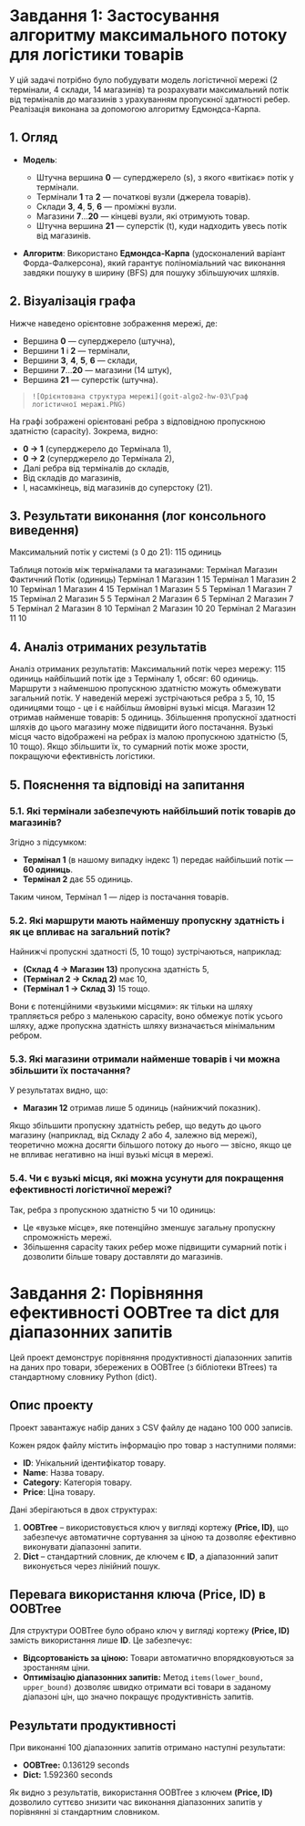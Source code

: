 # Завдання 1: Застосування алгоритму максимального потоку для логістики товарів

У цій задачі потрібно було побудувати модель логістичної мережі (2 термінали, 4 склади, 14 магазинів) та розрахувати максимальний потік від терміналів до магазинів з урахуванням пропускної здатності ребер. Реалізація виконана за допомогою алгоритму Едмондса-Карпа.

## 1. Огляд

- **Модель**:  
  - Штучна вершина **0** — суперджерело (s), з якого «витікає» потік у термінали.  
  - Термінали **1** та **2** — початкові вузли (джерела товарів).  
  - Склади **3**, **4**, **5**, **6** — проміжні вузли.  
  - Магазини **7**...**20** — кінцеві вузли, які отримують товар.  
  - Штучна вершина **21** — суперстік (t), куди надходить увесь потік від магазинів.  

- **Алгоритм**: Використано **Едмондса-Карпа** (удосконалений варіант Форда-Фалкерсона), який гарантує поліноміальний час виконання завдяки пошуку в ширину (BFS) для пошуку збільшуючих шляхів.

## 2. Візуалізація графа

Нижче наведено орієнтовне зображення мережі, де:  
- Вершина **0** — суперджерело (штучна),  
- Вершини **1** і **2** — термінали,  
- Вершини **3**, **4**, **5**, **6** — склади,  
- Вершини **7**...**20** — магазини (14 штук),  
- Вершина **21** — суперстік (штучна).

> `![Орієнтована структура мережі](goit-algo2-hw-03\Граф логістичної меражі.PNG)`


На графі зображені орієнтовані ребра з відповідною пропускною здатністю (capacity). Зокрема, видно:
- **0 → 1** (суперджерело до Термінала 1),  
- **0 → 2** (суперджерело до Термінала 2),  
- Далі ребра від терміналів до складів,  
- Від складів до магазинів,  
- І, насамкінець, від магазинів до суперстоку (21).

## 3. Результати виконання (лог консольного виведення)

Максимальний потік у системі (з 0 до 21): 115 одиниць


Таблиця потоків між терміналами та магазинами:
Термінал        Магазин         Фактичний Потік (одиниць)
Термінал 1      Магазин 1               15
Термінал 1      Магазин 2               10
Термінал 1      Магазин 4               15
Термінал 1      Магазин 5               5
Термінал 1      Магазин 7               15
Термінал 2      Магазин 5               5
Термінал 2      Магазин 6               5
Термінал 2      Магазин 7               5
Термінал 2      Магазин 8               10
Термінал 2      Магазин 10              20
Термінал 2      Магазин 11              10

## 4. Аналіз отриманих результатів
Аналіз отриманих результатів: Максимальний потік через мережу: 115 одиниць найбільший потік іде з Терміналу 1, обсяг: 60 одиниць.
Маршрути з найменшою пропускною здатністю можуть обмежувати загальний потік. 
У наведеній мережі зустрічаються ребра з 5, 10, 15 одиницями тощо - це і є найбільш ймовірні вузькі місця. 
Магазин 12 отримав найменше товарів: 5 одиниць. Збільшення пропускної здатності шляхів до цього магазину може підвищити його постачання.
Вузькі місця часто відображені на ребрах із малою пропускною здатністю (5, 10 тощо). 
Якщо збільшити їх, то сумарний потік може зрости, покращуючи ефективність логістики.


## 5. Пояснення та відповіді на запитання

### 5.1. Які термінали забезпечують найбільший потік товарів до магазинів?

Згідно з підсумком:
- **Термінал 1** (в нашому випадку індекс 1) передає найбільший потік — **60 одиниць**.  
- **Термінал 2** дає 55 одиниць.  

Таким чином, Термінал 1 — лідер із постачання товарів.

### 5.2. Які маршрути мають найменшу пропускну здатність і як це впливає на загальний потік?

Найнижчі пропускні здатності (5, 10 тощо) зустрічаються, наприклад:
- **(Склад 4 → Магазин 13)** пропускна здатність 5,  
- **(Термінал 2 → Склад 2)** має 10,  
- **(Термінал 1 → Склад 3)** 15 тощо.  

Вони є потенційними «вузькими місцями»: як тільки на шляху трапляється ребро з маленькою capacity, воно обмежує потік усього шляху, адже пропускна здатність шляху визначається мінімальним ребром.

### 5.3. Які магазини отримали найменше товарів і чи можна збільшити їх постачання?

У результатах видно, що:
- **Магазин 12** отримав лише 5 одиниць (найнижчий показник).  

Якщо збільшити пропускну здатність ребер, що ведуть до цього магазину (наприклад, від Складу 2 або 4, залежно від мережі), теоретично можна досягти більшого потоку до нього — звісно, якщо це не впливає негативно на інші вузькі місця в мережі.

### 5.4. Чи є вузькі місця, які можна усунути для покращення ефективності логістичної мережі?

Так, ребра з пропускною здатністю 5 чи 10 одиниць:
- Це «вузьке місце», яке потенційно зменшує загальну пропускну спроможність мережі.  
- Збільшення capacity таких ребер може підвищити сумарний потік і дозволити більше товару доставляти до магазинів.



# Завдання 2: Порівняння ефективності OOBTree та dict для діапазонних запитів

Цей проект демонструє порівняння продуктивності діапазонних запитів на даних про товари, збережених в OOBTree (з бібліотеки BTrees) та стандартному словнику Python (dict).

## Опис проекту

Проект завантажує набір даних з CSV файлу де надано 100 000 записів.

Кожен рядок файлу містить інформацію про товар з наступними полями:
- **ID**: Унікальний ідентифікатор товару.
- **Name**: Назва товару.
- **Category**: Категорія товару.
- **Price**: Ціна товару.

Дані зберігаються в двох структурах:
1. **OOBTree** – використовується ключ у вигляді кортежу **(Price, ID)**, що забезпечує автоматичне сортування за ціною та дозволяє ефективно виконувати діапазонні запити.
2. **Dict** – стандартний словник, де ключем є **ID**, а діапазонний запит виконується через лінійний пошук.

## Перевага використання ключа (Price, ID) в OOBTree

Для структури OOBTree було обрано ключ у вигляді кортежу **(Price, ID)** замість використання лише **ID**. Це забезпечує:
- **Відсортованість за ціною:** Товари автоматично впорядковуються за зростанням ціни.
- **Оптимізацію діапазонних запитів:** Метод `items(lower_bound, upper_bound)` дозволяє швидко отримати всі товари в заданому діапазоні цін, що значно покращує продуктивність запитів.

## Результати продуктивності

При виконанні 100 діапазонних запитів отримано наступні результати:

- **OOBTree:** 0.136129 seconds  
- **Dict:** 1.592360 seconds

Як видно з результатів, використання OOBTree з ключем **(Price, ID)** дозволило суттєво знизити час виконання діапазонних запитів у порівнянні зі стандартним словником.